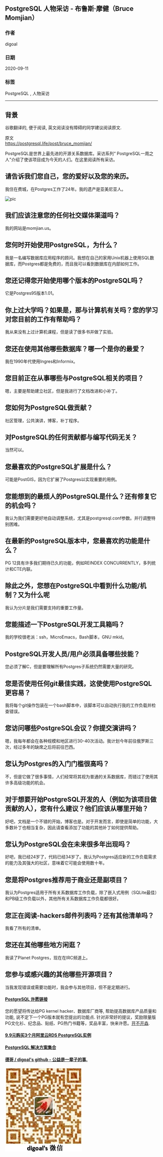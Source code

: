 ## PostgreSQL 人物采访 - 布鲁斯·摩健（Bruce Momjian）                                                      
                                                                                                                        
### 作者                                                                                                                        
digoal                                                                                                                        
                                                                                                                        
### 日期                                                                                                                        
2020-09-11                                                                                                                        
                                                                                                                        
### 标签                                                                                                                        
PostgreSQL , 人物采访                                                                                                              
                                                                                                                        
----                                                                                                                        
                                                                                                                        
## 背景                                                                          
谷歌翻译的, 便于阅读, 英文阅读没有障碍的同学建议阅读原文.                                                                            
                                                                         
原文                                                                                                                     
https://postgresql.life/post/bruce_momjian/                              
                                                                                                            
PostgreSQL是世界上最先进的开源关系数据库。采访系列“ PostgreSQL一周之人”介绍了使该项目成为今天的人们。在这里阅读所有采访。                                                                                                            
                                                                                                
## 请告诉我们您自己，您的爱好以及您的来历。    
我住在费城，在Postgres工作了24年。我的遗产是亚美尼亚人。    
        
![pic](https://postgresql.life/images/posts/bruce_momjian_600.jpg)                                                                                                
                                                                                  
## 我们应该注意您的任何社交媒体渠道吗？    
我的网站是momjian.us。    
    
## 您何时开始使用PostgreSQL，为什么？    
我是一名编写数据库应用程序的顾问。我想在自己的家用Unix机器上使用SQL数据库，而Postgres都是免费的，而且我可以看到数据库在内部如何工作。    
    
## 您还记得您开始使用哪个版本的PostgreSQL吗？    
它是Postgres95版本1.01。    
    
## 你上过大学吗？如果是，那与计算机有关吗？您的学习对您目前的工作有帮助吗？    
我从来没有上过计算机课程，但是读了很多书并做了实验。    
    
## 您还在使用其他哪些数据库？哪一个是你的最爱？    
我在1990年代使用Ingres和Informix。    
    
## 您目前正在从事哪些与PostgreSQL相关的项目？    
嗯，主要是帮助建立社区，但是我进行了文档改进和小补丁。    
    
## 您如何为PostgreSQL做贡献？    
社区管理，公共演讲，博客，补丁程序。    
    
## 对PostgreSQL的任何贡献都与编写代码无关？    
当然可以。    
    
## 您最喜欢的PostgreSQL扩展是什么？    
可能是PostGIS，因为它扩展了Postgres以实现重要的用例。    
    
## 您能想到的最烦人的PostgreSQL是什么？还有修复它的机会吗？    
我认为我们需要更好地自动调整系统，尤其是postgresql.conf参数。并行调整特别困难。    
    
## 在最新的PostgreSQL版本中，您最喜欢的功能是什么？    
PG 12具有许多我们期待已久的功能，例如REINDEX CONCURRENTLY，多列统计和CTE内联。    
    
## 除此之外，您想在PostgreSQL中看到什么功能/机制？又为什么呢    
我认为分片是我们需要支持的重要工作量。    
    
## 您能描述一下PostgreSQL开发工具箱吗？    
我的学校很老派：ssh，MicroEmacs，Bash脚本，GNU mkid。    
    
## PostgreSQL开发人员/用户必须具备哪些技能？    
您必须了解C，但是要理解所有Postgres子系统仍然需要大量的研究。    
    
## 您是否使用任何git最佳实践，这使使用PostgreSQL更容易？    
我将每个git操作包装在一个bash脚本中，该脚本可以自动执行我的工作负载并检查错误。    
    
## 您访问哪些PostgreSQL会议？你提交演讲吗？    
嗯，我每年都会在各种规模和地区进行30-40次活动。我计划今年前往俄罗斯三次，经过多年的缺席之后将前往巴西。    
    
## 您认为Postgres的入门门槛很高吗？    
不，但是它做了很多事情，人们经常将其视为普通的关系数据库，而错过了使用其许多高级功能的机会。    
    
## 对于想要开始PostgreSQL开发的人（例如为该项目做贡献的人），您有什么建议？他们应该从哪里开始？    
好吧，文档是一个不错的开始，博客也是。对于开发而言，即使是简单的功能，大多数补丁也相当复杂，因此请查看添加了功能的其他补丁如何提供帮助。    
    
## 您认为PostgreSQL会在未来很多年出现吗？    
好吧，我已经24岁了，代码已经34岁了。我认为Postgres适应新的工作负载需求的能力及其强大的社区，意味着它可能会使用数十年。    
    
## 您是将Postgres推荐用于商业还是副项目？    
我认为Postgres适用于所有关系数据库工作负载，除了嵌入式用例（SQLite最佳）和PB级工作负载以外，其他所有关系数据库工作负载都很好。    
    
## 您正在阅读-hackers邮件列表吗？还有其他清单吗？    
我看了所有的清单。    
    
## 您还在其他哪些地方闲逛？    
我读了Planet Postgres，现在在IRC频道上。    
    
## 您参与或感兴趣的其他哪些开源项目？    
当我发现错误或需要功能时，我会参与其他项目，但不是定期进行。    
  
#### [PostgreSQL 许愿链接](https://github.com/digoal/blog/issues/76 "269ac3d1c492e938c0191101c7238216")
您的愿望将传达给PG kernel hacker、数据库厂商等, 帮助提高数据库产品质量和功能, 说不定下一个PG版本就有您提出的功能点. 针对非常好的提议，奖励限量版PG文化衫、纪念品、贴纸、PG热门书籍等，奖品丰富，快来许愿。[开不开森](https://github.com/digoal/blog/issues/76 "269ac3d1c492e938c0191101c7238216").  
  
  
#### [9.9元购买3个月阿里云RDS PostgreSQL实例](https://www.aliyun.com/database/postgresqlactivity "57258f76c37864c6e6d23383d05714ea")
  
  
#### [PostgreSQL 解决方案集合](https://yq.aliyun.com/topic/118 "40cff096e9ed7122c512b35d8561d9c8")
  
  
#### [德哥 / digoal's github - 公益是一辈子的事.](https://github.com/digoal/blog/blob/master/README.md "22709685feb7cab07d30f30387f0a9ae")
  
  
![digoal's wechat](../pic/digoal_weixin.jpg "f7ad92eeba24523fd47a6e1a0e691b59")
  
